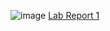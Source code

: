 ![image](https://user-images.githubusercontent.com/114322721/192129120-fe8e4412-5fb6-448c-b1c0-f601e791ce4f.png)
[Lab Report 1](https://ucsdjonghun.github.io/CSE15L_Labreports-fa22/)
